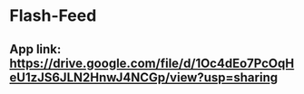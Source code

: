 # Flash-Feed
## App link: https://drive.google.com/file/d/1Oc4dEo7PcOqHeU1zJS6JLN2HnwJ4NCGp/view?usp=sharing
